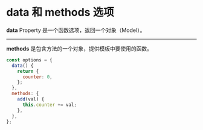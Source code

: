 
# data 和 methods 选项

**data** Property 是一个函数选项，返回一个对象（Model）。

<hr class="m-2" />

**methods** 是包含方法的一个对象，提供模板中要使用的函数。

```js {all|2-6|7-11|all}
const options = {
  data() {
    return {
      counter: 0,
    };
  },
  methods: {
    add(val) {
      this.counter += val;
    },
  },
};
```

<style>

</style>
